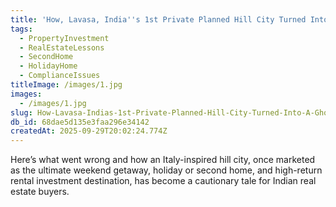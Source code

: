 ```yaml
---
title: 'How, Lavasa, India''s 1st Private Planned Hill City Turned Into A Ghost Town?'
tags:
  - PropertyInvestment
  - RealEstateLessons
  - SecondHome
  - HolidayHome
  - ComplianceIssues
titleImage: /images/1.jpg
images:
  - /images/1.jpg
slug: How-Lavasa-Indias-1st-Private-Planned-Hill-City-Turned-Into-A-Ghost-Town
db_id: 68dae5d135e3faa296e34142
createdAt: 2025-09-29T20:02:24.774Z
---
```


Here’s what went wrong and how an Italy-inspired hill city, once marketed as the ultimate weekend getaway, holiday or second home, and high-return rental investment destination, has become a cautionary tale for Indian real estate buyers.
